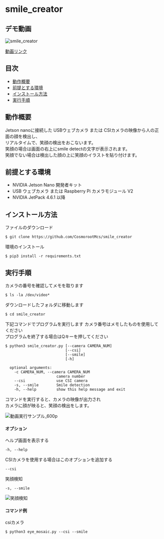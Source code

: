 # smile_creator

## デモ動画
![smile_creator](https://user-images.githubusercontent.com/121159170/209026626-af6ddac4-ed43-4377-83d4-50c0a04528c0.gif)

[動画リンク](https://www.youtube.com/watch?v=7SpeD7yOXh8)


## 目次
- [動作概要](https://github.com/CosmorootMcs/smile_creator#)
- [前提とする環境](https://github.com/CosmorootMcs/smile_creator#)
- [インストール方法](https://github.com/CosmorootMcs/smile_creator#)
- [実行手順](https://github.com/CosmorootMcs/smile_creator#)


## 動作概要
Jetson nanoに接続した USBウェブカメラ または CSIカメラの映像から人の正面の顔を検出し、   
リアルタイムで、笑顔の検出をおこないます。    
笑顔の場合は画面の右上にsmile detectの文字が表示されます。    
笑顔でない場合は検出した顔の上に笑顔のイラストを貼り付けます。     



## 前提とする環境

- NVIDIA Jetson Nano 開発者キット
- USB ウェブカメラ または Raspberry Pi カメラモジュール V2
- NVIDIA JetPack 4.6.1 以降


## インストール方法
ファイルのダウンロード
   ```
   $ git clone https://github.com/CosmorootMcs/smile_creator
   ```
環境のインストール
   ```
   $ pip3 install -r requirements.txt
   ```

## 実行手順

カメラの番号を確認してメモを取ります
   ```
   $ ls -la /dev/video*
   ```
ダウンロードしたフォルダに移動します
   ```
   $ cd smile_creator
   ```
下記コマンドでプログラムを実行します  カメラ番号はメモしたものを使用してください  
プログラムを終了する場合はQキーを押してください

   ```
   $ python3 smile_creator.py [--camera CAMERA_NUM]
                              [--csi]
                              [--smile]
                              [-h] 
                         
     optional arguments:
       -c CAMERA_NUM, --camera CAMERA_NUM
                          camera number
       --csi              use CSI camera
       -s, --smile        Smile detection
       -h, --help         show this help message and exit
   ```

コマンドを実行すると、カメラの映像が出力され  
カメラに顔が映ると、笑顔の検出をします。

![動画実行サンプル_600p](https://user-images.githubusercontent.com/121159170/209489999-98afaef8-1519-4682-a2f0-21c0419940a4.png)

#### オプション
ヘルプ画面を表示する
   ```
   -h, --help
   ```

CSIカメラを使用する場合はこのオプションを追加する
   ```
   --csi
   ```

笑顔検知
   ```
   -s, --smile
   ```
![笑顔検知](https://user-images.githubusercontent.com/121159170/209027050-cc40bd85-40b9-4dca-a526-306b5240bf68.png)


#### コマンド例
csiカメラ
   ```
   $ python3 eye_mosaic.py --csi --smile
   ```


